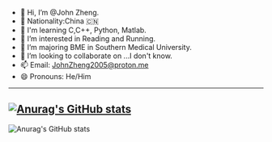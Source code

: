 - 👋 Hi, I’m @John Zheng.
- 🚩 Nationality:China 🇨🇳
- 📖 I'm learning C,C++, Python, Matlab.
- 👀 I’m interested in Reading and Running.
- 🌱 I’m majoring BME in Southern Medical University.
- 💞️ I’m looking to collaborate on ...I don't know.
- 📫 Email: JohnZheng2005@proton.me
- 😄 Pronouns: He/Him
---
[![Anurag's GitHub stats](https://github-readme-stats.vercel.app/api?username=pluckypioneer)](https://github.com/anuraghazra/github-readme-stats)
---
![Anurag's GitHub stats](https://github-readme-stats.vercel.app/api?username=pluckypioneer&bg_color=30,e96443,904e95&title_color=fff&text_color=fff)

